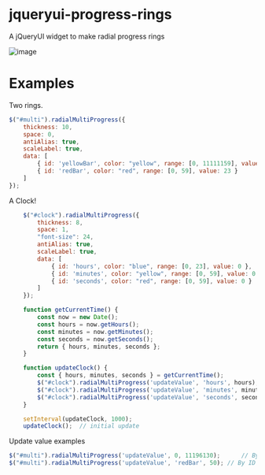 # jqueryui-progress-rings
A jQueryUI widget to make radial progress rings

![image](https://github.com/badhex/jqueryui-progress-rings/assets/2631812/9376522c-eb43-4775-a8fd-9303d0e44f29)


# Examples
Two rings.
```js
$("#multi").radialMultiProgress({
    thickness: 10,
    space: 0,
    antiAlias: true,
    scaleLabel: true,
    data: [
        { id: 'yellowBar', color: "yellow", range: [0, 11111159], value: 12 },
        { id: 'redBar', color: "red", range: [0, 59], value: 23 }
    ]
});
```

A Clock!
```js
    $("#clock").radialMultiProgress({
        thickness: 8,
        space: 1,
        "font-size": 24,
        antiAlias: true,
        scaleLabel: true,
        data: [
            { id: 'hours', color: "blue", range: [0, 23], value: 0 },
            { id: 'minutes', color: "yellow", range: [0, 59], value: 0 },
            { id: 'seconds', color: "red", range: [0, 59], value: 0 }
        ]
    });

    function getCurrentTime() {
        const now = new Date();
        const hours = now.getHours();
        const minutes = now.getMinutes();
        const seconds = now.getSeconds();
        return { hours, minutes, seconds };
    }

    function updateClock() {
        const { hours, minutes, seconds } = getCurrentTime();
        $("#clock").radialMultiProgress('updateValue', 'hours', hours);
        $("#clock").radialMultiProgress('updateValue', 'minutes', minutes);
        $("#clock").radialMultiProgress('updateValue', 'seconds', seconds);
    }

    setInterval(updateClock, 1000);
    updateClock();  // initial update
```

Update value examples
```js
$("#multi").radialMultiProgress('updateValue', 0, 11196130);      // By index
$("#multi").radialMultiProgress('updateValue', 'redBar', 50); // By ID
```
